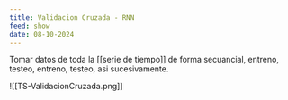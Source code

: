 ```yaml
---
title: Validacion Cruzada - RNN
feed: show
date: 08-10-2024
---
```


Tomar datos de toda la [[serie de tiempo]] de forma secuancial, entreno, testeo, entreno, testeo, asi sucesivamente.

![[TS-ValidacionCruzada.png]]



